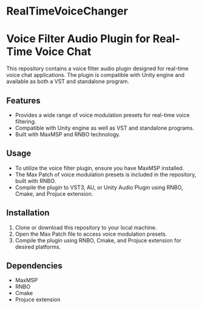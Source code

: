 # RealTimeVoiceChanger

# **Voice Filter Audio Plugin for Real-Time Voice Chat**

This repository contains a voice filter audio plugin designed for real-time voice chat applications. The plugin is compatible with Unity engine and available as both a VST and standalone program.

## **Features**

- Provides a wide range of voice modulation presets for real-time voice filtering.
- Compatible with Unity engine as well as VST and standalone programs.
- Built with MaxMSP and RNBO technology.

## **Usage**

- To utilize the voice filter plugin, ensure you have MaxMSP installed.
- The Max Patch of voice modulation presets is included in the repository, built with RNBO.
- Compile the plugin to VST3, AU, or Unity Audio Plugin using RNBO, Cmake, and Projuce extension.

## **Installation**

1. Clone or download this repository to your local machine.
2. Open the Max Patch file to access voice modulation presets.
3. Compile the plugin using RNBO, Cmake, and Projuce extension for desired platforms.

## **Dependencies**

- MaxMSP
- RNBO
- Cmake
- Projuce extension
